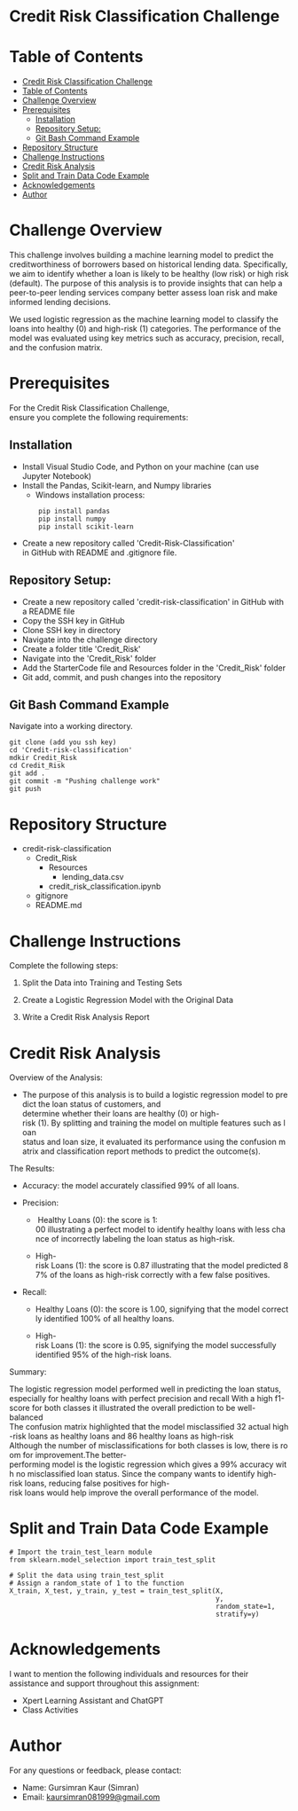 # Credit Risk Classification Challenge


# Table of Contents

- [Credit Risk Classification Challenge](#credit-risk-classification-challenge)
- [Table of Contents](#table-of-contents)
- [Challenge Overview](#challenge-overview)
- [Prerequisites](#prerequisites)
  - [Installation](#installation)
  - [Repository Setup:](#repository-setup)
  - [Git Bash Command Example](#git-bash-command-example)
- [Repository Structure](#repository-structure)
- [Challenge Instructions](#challenge-instructions)
- [Credit Risk Analysis](#credit-risk-analysis)
- [Split and Train Data Code Example](#split-and-train-data-code-example)
- [Acknowledgements](#acknowledgements)
- [Author](#author)


# Challenge Overview

This challenge involves building a machine learning model to predict the creditworthiness of borrowers based on historical lending data. Specifically, we aim to identify whether a loan is likely to be healthy (low risk) or high risk (default). The purpose of this analysis is to provide insights that can help a peer-to-peer lending services company better assess loan risk and make informed lending decisions.

We used logistic regression as the machine learning model to classify the loans into healthy (0) and high-risk (1) categories. The performance of the model was evaluated using key metrics such as accuracy, precision, recall, and the confusion matrix.


# Prerequisites
For the Credit Risk Classification Challenge, ensure you complete the following requirements:

## Installation 
- Install Visual Studio Code, and Python on your machine (can use Jupyter Notebook)
- Install the Pandas, Scikit-learn, and Numpy libraries
  - Windows installation process:
  ``` 
      pip install pandas
      pip install numpy 
      pip install scikit-learn
   ```
- Create a new repository called 'Credit-Risk-Classification' in GitHub with README and .gitignore file.

## Repository Setup:
  - Create a new repository called 'credit-risk-classification' in GitHub with a README file
  - Copy the SSH key in GitHub
  - Clone SSH key in directory
  - Navigate into the challenge directory 
  - Create a folder title 'Credit_Risk'
  - Navigate into the 'Credit_Risk' folder
   - Add the StarterCode file and Resources folder in the 'Credit_Risk' folder 
  - Git add, commit, and push changes into the repository


## Git Bash Command Example
Navigate into a working directory. 
```
git clone (add you ssh key)
cd 'Credit-risk-classification'
mdkir Credit_Risk
cd Credit_Risk
git add .
git commit -m "Pushing challenge work"
git push 
```


# Repository Structure
- credit-risk-classification
    - Credit_Risk
        - Resources 
            - lending_data.csv
        - credit_risk_classification.ipynb
    - gitignore
    - README.md


# Challenge Instructions 

Complete the following steps:

1. Split the Data into Training and Testing Sets

2. Create a Logistic Regression Model with the Original Data

3. Write a Credit Risk Analysis Report


# Credit Risk Analysis

Overview of the Analysis: 

- The purpose of this analysis is to build a logistic regression model to predict the loan status of customers, and determine whether their loans are healthy (0) or high-risk (1). By splitting and training the model on multiple features such as loan status and loan size, it evaluated its performance using the confusion matrix and classification report methods to predict the outcome(s). 

The Results:

- Accuracy: the model accurately classified 99% of all loans.

- Precision:
    -  Healthy Loans (0): the score is 1: 00 illustrating a perfect model to identify healthy loans with less chance of incorrectly labeling the loan status as high-risk. 

    - High-risk Loans (1): the score is 0.87 illustrating that the model predicted 87% of the loans as high-risk correctly with a few false positives. 

- Recall: 
    - Healthy Loans (0): the score is 1.00, signifying that the model correctly identified 100% of all healthy loans. 
  
    - High-risk Loans (1): the score is 0.95, signifying the model successfully identified 95% of the high-risk loans.


Summary:

The logistic regression model performed well in predicting the loan status, especially for healthy loans with perfect precision and recall With a high f1-score for both classes it illustrated the overall prediction to be well-balanced The confusion matrix highlighted that the model misclassified 32 actual high-risk loans as healthy loans and 86 healthy loans as high-risk Although the number of misclassifications for both classes is low, there is room for improvement.The better-performing model is the logistic regression which gives a 99% accuracy with no misclassified loan status. Since the company wants to identify high-risk loans, reducing false positives for high-risk loans would help improve the overall performance of the model. 


# Split and Train Data Code Example

```VS Code
# Import the train_test_learn module
from sklearn.model_selection import train_test_split

# Split the data using train_test_split
# Assign a random_state of 1 to the function
X_train, X_test, y_train, y_test = train_test_split(X,
                                                    y,
                                                    random_state=1,
                                                    stratify=y)
```


# Acknowledgements

I want to mention the following individuals and resources for their assistance and support throughout this assignment: 
- Xpert Learning Assistant and ChatGPT
- Class Activities 


# Author

For any questions or feedback, please contact:
- Name: Gursimran Kaur (Simran)
- Email: kaursimran081999@gmail.com
